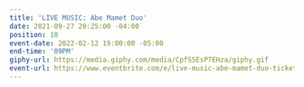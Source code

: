 ```yaml
---
title: 'LIVE MUSIC: Abe Mamet Duo'
date: 2021-09-27 20:25:00 -04:00
position: 10
event-date: 2022-02-12 19:00:00 -05:00
end-time: '09PM'
giphy-url: https://media.giphy.com/media/CpfSSEsP7EHza/giphy.gif
event-url: https://www.eventbrite.com/e/live-music-abe-mamet-duo-tickets-243121772767
---
```


